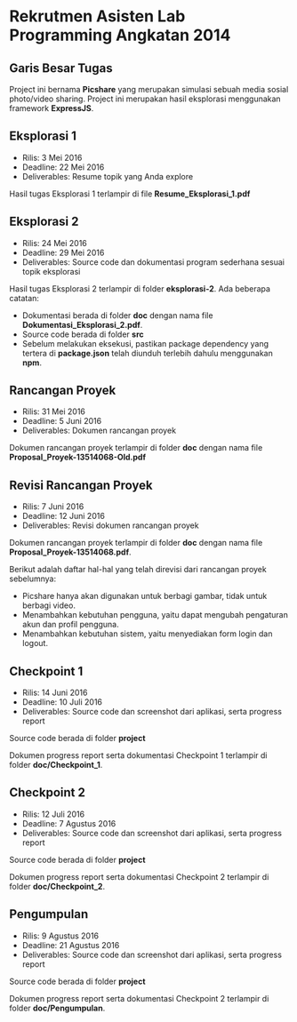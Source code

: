 # Rekrutmen Asisten Lab Programming Angkatan 2014

## Garis Besar Tugas
Project ini bernama **Picshare** yang merupakan simulasi sebuah media sosial photo/video sharing. Project ini merupakan hasil eksplorasi menggunakan framework **ExpressJS**.

## Eksplorasi 1
* Rilis: 3 Mei 2016
* Deadline: 22 Mei 2016
* Deliverables: Resume topik yang Anda explore

Hasil tugas Eksplorasi 1 terlampir di file **Resume_Eksplorasi_1.pdf**

## Eksplorasi 2
* Rilis: 24 Mei 2016
* Deadline: 29 Mei 2016
* Deliverables: Source code dan dokumentasi program sederhana sesuai topik eksplorasi

Hasil tugas Eksplorasi 2 terlampir di folder **eksplorasi-2**.
Ada beberapa catatan:
- Dokumentasi berada di folder **doc** dengan nama file **Dokumentasi_Eksplorasi_2.pdf**.
- Source code berada di folder **src**
- Sebelum melakukan eksekusi, pastikan package dependency yang tertera di **package.json** telah diunduh terlebih dahulu menggunakan **npm**.

## Rancangan Proyek
* Rilis: 31 Mei 2016
* Deadline: 5 Juni 2016
* Deliverables: Dokumen rancangan proyek

Dokumen rancangan proyek terlampir di folder **doc** dengan nama file **Proposal_Proyek-13514068-Old.pdf**

## Revisi Rancangan Proyek
* Rilis: 7 Juni 2016
* Deadline: 12 Juni 2016
* Deliverables: Revisi dokumen rancangan proyek

Dokumen rancangan proyek terlampir di folder **doc** dengan nama file **Proposal_Proyek-13514068.pdf**.

Berikut adalah daftar hal-hal yang telah direvisi dari rancangan proyek sebelumnya:
- Picshare hanya akan digunakan untuk berbagi gambar, tidak untuk berbagi video.
- Menambahkan kebutuhan pengguna, yaitu dapat mengubah pengaturan akun dan profil pengguna.
- Menambahkan kebutuhan sistem, yaitu menyediakan form login dan logout.

## Checkpoint 1
* Rilis: 14 Juni 2016
* Deadline: 10 Juli 2016
* Deliverables: Source code dan screenshot dari aplikasi, serta progress report

Source code berada di folder **project**

Dokumen progress report serta dokumentasi Checkpoint 1 terlampir di folder **doc/Checkpoint_1**.

## Checkpoint 2
* Rilis: 12 Juli 2016
* Deadline: 7 Agustus 2016
* Deliverables: Source code dan screenshot dari aplikasi, serta progress report

Source code berada di folder **project**

Dokumen progress report serta dokumentasi Checkpoint 2 terlampir di folder **doc/Checkpoint_2**.

## Pengumpulan
* Rilis: 9 Agustus 2016
* Deadline: 21 Agustus 2016
* Deliverables: Source code dan screenshot dari aplikasi, serta progress report


Source code berada di folder **project**

Dokumen progress report serta dokumentasi Checkpoint 2 terlampir di folder **doc/Pengumpulan**.

